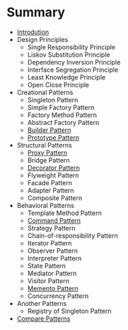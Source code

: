 # Summary

* [Introdution](README.md)
* Design Principles
  * Single Responsibility Principle
  * Liskov Substitution Principle
  * Dependency Inversion Principle
  * Interface Segregation Principle
  * Least Knowledge Principle
  * Open Close Principle
* Creational Patterns
  * Singleton Pattern
  * Simple Factory Pattern
  * Factory Method Pattern
  * Abstract Factory Pattern
  * [Builder Pattern](creational-patterns/builder.md)
  * [Prototype Pattern](creational-patterns/prototype.md)
* Structural Patterns
  * [Proxy Pattern](structural-patterns/proxy.md)
  * Bridge Pattern
  * [Decorator Pattern](structural-patterns/decorator.md)
  * Flyweight Pattern
  * Facade Pattern
  * Adapter Pattern
  * Composite Pattern
* Behavioral Patterns
  * Template Method Pattern
  * [Command Pattern](behavioral-patterns/command.md)
  * Strategy Pattern
  * Chain-of-responsibility Pattern
  * Iterator Pattern
  * Observer Pattern
  * Interpreter Pattern
  * State Pattern
  * Mediator Pattern
  * Visitor Pattern
  * [Memento Pattern](behavioral-patterns/memento.md)
  * Concurrency Pattern
* Another Patterns
  * Registry of Singleton Pattern
* [Compare Patterns](compare.md)
